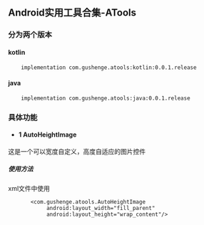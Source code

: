 ## Android实用工具合集-ATools

### 分为两个版本
#### kotlin
        implementation com.gushenge.atools:kotlin:0.0.1.release
#### java
        implementation com.gushenge.atools:java:0.0.1.release
        

### 具体功能

- #### 1 AutoHeightImage
这是一个可以宽度自定义，高度自适应的图片控件
##### 使用方法
xml文件中使用

           <com.gushenge.atools.AutoHeightImage
                android:layout_width="fill_parent"
                android:layout_height="wrap_content"/>
